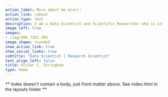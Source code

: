 ```yaml
---
action_label: More about me &rarr;
action_link: /about
action_type: text
description: I am a Data Scientist and Scientific Researcher who is interested in using data and code to solve problems. I am currently a Research Analyst at the Rutgers Climate and Energy Institute. 
image_left: true
images:
- /img/IMG_7351.JPG
image_shape: rounded
show_action_link: true
show_social_links: true
subtitle: "Data Scientist | Research Scientist"
text_align_left: false
title: Oliver C. Stringham
type: home
---
```


** index doesn't contain a body, just front matter above.
See index.html in the layouts folder **
